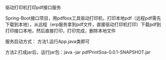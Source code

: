 驱动打印机打印pdf接口服务

Spring-Boot接口项目，用pdfbox工具驱动打印机，打印本地pdf（远程pdf需先下载到本地），从远程（erp服务拿到pdf文件，直接驱动打印机打印）下载pdf到打印接口本地，然后直接打印，打印完成，删除本地文件

服务启动方式：
方法1.运行App.java类即可

方法2.打成jar后，运行jar包：java -jar pdfPrintSoa-0.0.1-SNAPSHOT.jar
